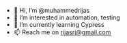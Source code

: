 - 👋 Hi, I’m @muhammedrijas
- 👀 I’m interested in automation, testing
- 🌱 I’m currently learning Cypress
- 📫 Reach me on rijasrj@gmail.com 

<!---
muhammedrijas/muhammedrijas is a ✨ special ✨ repository because its `README.md` (this file) appears on your GitHub profile.
You can click the Preview link to take a look at your changes.
--->
